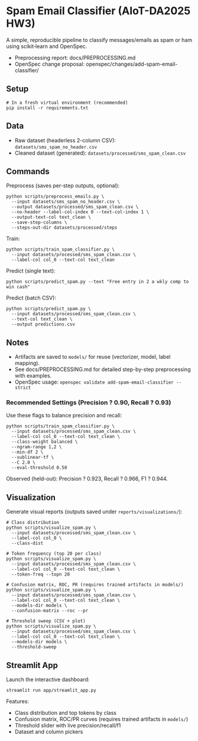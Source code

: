 # Spam Email Classifier (AIoT-DA2025 HW3)

A simple, reproducible pipeline to classify messages/emails as spam or ham using scikit‑learn and OpenSpec.

- Preprocessing report: docs/PREPROCESSING.md
- OpenSpec change proposal: openspec/changes/add-spam-email-classifier/

## Setup

```
# In a fresh virtual environment (recommended)
pip install -r requirements.txt
```

## Data

- Raw dataset (headerless 2-column CSV): `datasets/sms_spam_no_header.csv`
- Cleaned dataset (generated): `datasets/processed/sms_spam_clean.csv`

## Commands

Preprocess (saves per-step outputs, optional):
```
python scripts/preprocess_emails.py \
  --input datasets/sms_spam_no_header.csv \
  --output datasets/processed/sms_spam_clean.csv \
  --no-header --label-col-index 0 --text-col-index 1 \
  --output-text-col text_clean \
  --save-step-columns \
  --steps-out-dir datasets/processed/steps
```

Train:
```
python scripts/train_spam_classifier.py \
  --input datasets/processed/sms_spam_clean.csv \
  --label-col col_0 --text-col text_clean
```

Predict (single text):
```
python scripts/predict_spam.py --text "Free entry in 2 a wkly comp to win cash"
```

Predict (batch CSV):
```
python scripts/predict_spam.py \
  --input datasets/processed/sms_spam_clean.csv \
  --text-col text_clean \
  --output predictions.csv
```

## Notes
- Artifacts are saved to `models/` for reuse (vectorizer, model, label mapping).
- See docs/PREPROCESSING.md for detailed step-by-step preprocessing with examples.
- OpenSpec usage: `openspec validate add-spam-email-classifier --strict`

### Recommended Settings (Precision ? 0.90, Recall ? 0.93)

Use these flags to balance precision and recall:

```
python scripts/train_spam_classifier.py \
  --input datasets/processed/sms_spam_clean.csv \
  --label-col col_0 --text-col text_clean \
  --class-weight balanced \
  --ngram-range 1,2 \
  --min-df 2 \
  --sublinear-tf \
  --C 2.0 \
  --eval-threshold 0.50
```

Observed (held-out): Precision ? 0.923, Recall ? 0.966, F1 ? 0.944.

## Visualization

Generate visual reports (outputs saved under `reports/visualizations/`):

```
# Class distribution
python scripts/visualize_spam.py \
  --input datasets/processed/sms_spam_clean.csv \
  --label-col col_0 \
  --class-dist

# Token frequency (top 20 per class)
python scripts/visualize_spam.py \
  --input datasets/processed/sms_spam_clean.csv \
  --label-col col_0 --text-col text_clean \
  --token-freq --topn 20

# Confusion matrix, ROC, PR (requires trained artifacts in models/)
python scripts/visualize_spam.py \
  --input datasets/processed/sms_spam_clean.csv \
  --label-col col_0 --text-col text_clean \
  --models-dir models \
  --confusion-matrix --roc --pr

# Threshold sweep (CSV + plot)
python scripts/visualize_spam.py \
  --input datasets/processed/sms_spam_clean.csv \
  --label-col col_0 --text-col text_clean \
  --models-dir models \
  --threshold-sweep
```

## Streamlit App

Launch the interactive dashboard:

```
streamlit run app/streamlit_app.py
```

Features:
- Class distribution and top tokens by class
- Confusion matrix, ROC/PR curves (requires trained artifacts in `models/`)
- Threshold slider with live precision/recall/f1
- Dataset and column pickers
